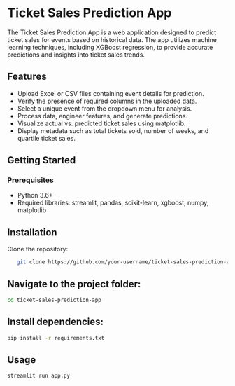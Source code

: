 # Ticket Sales Prediction App

The Ticket Sales Prediction App is a web application designed to predict ticket sales for events based on historical data. The app utilizes machine learning techniques, including XGBoost regression, to provide accurate predictions and insights into ticket sales trends.

## Features

- Upload Excel or CSV files containing event details for prediction.
- Verify the presence of required columns in the uploaded data.
- Select a unique event from the dropdown menu for analysis.
- Process data, engineer features, and generate predictions.
- Visualize actual vs. predicted ticket sales using matplotlib.
- Display metadata such as total tickets sold, number of weeks, and quartile ticket sales.

## Getting Started

### Prerequisites

- Python 3.6+
- Required libraries: streamlit, pandas, scikit-learn, xgboost, numpy, matplotlib

## Installation

Clone the repository:

```bash
   git clone https://github.com/your-username/ticket-sales-prediction-app.git
```
## Navigate to the project folder:
```bash
cd ticket-sales-prediction-app
```
## Install dependencies:
```bash
pip install -r requirements.txt
```
## Usage
```bash
streamlit run app.py
```



